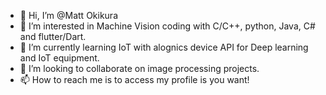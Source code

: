 - 👋 Hi, I’m @Matt Okikura
- 👀 I’m interested in Machine Vision coding with C/C++, python, Java, C# and flutter/Dart.
- 🌱 I’m currently learning IoT with alognics device API for Deep learning and IoT equipment.
- 💞️ I’m looking to collaborate on image processing projects.
- 📫 How to reach me is to access my profile is you want!

<!---
Matt-Masahide/Matt-Masahide is a ✨ special ✨ repository because its `README.md` (this file) appears on your GitHub profile.
You can click the Preview link to take a look at your changes.
--->
